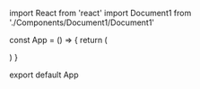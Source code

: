 import React from 'react'
import Document1 from './Components/Document1/Document1'

const App = () => {
  return (
    <div>
      <Document1/>
    </div>
  )
}

export default App
